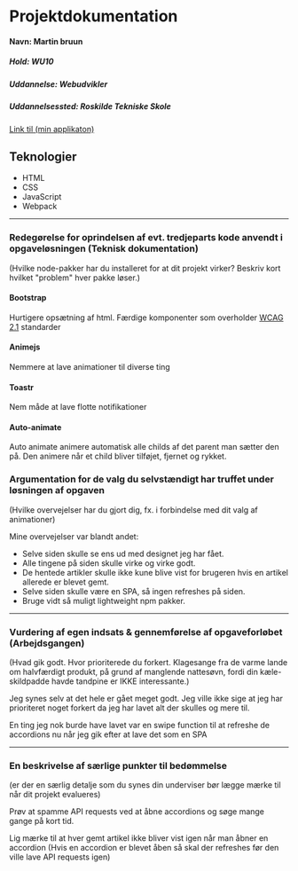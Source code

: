 # Projektdokumentation

#### Navn: Martin bruun

##### Hold: WU10

##### Uddannelse: Webudvikler

##### Uddannelsessted: Roskilde Tekniske Skole

[Link til (min applikaton)](http://nogether.netlify.com/)

## Teknologier

- HTML
- CSS
- JavaScript
- Webpack

---

### Redegørelse for oprindelsen af evt. tredjeparts kode anvendt i opgaveløsningen (Teknisk dokumentation)

(Hvilke node-pakker har du installeret for at dit projekt virker? Beskriv kort hvilket "problem" hver pakke løser.)

#### Bootstrap

Hurtigere opsætning af html. Færdige komponenter som overholder [WCAG 2.1](https://www.w3.org/TR/WCAG/) standarder

#### Animejs

Nemmere at lave animationer til diverse ting

#### Toastr

Nem måde at lave flotte notifikationer

#### Auto-animate

Auto animate animere automatisk alle childs af det parent man sætter den på.
Den animere når et child bliver tilføjet, fjernet og rykket.

### Argumentation for de valg du selvstændigt har truffet under løsningen af opgaven

(Hvilke overvejelser har du gjort dig, fx. i forbindelse med dit valg af animationer)

Mine overvejelser var blandt andet:

- Selve siden skulle se ens ud med designet jeg har fået.
- Alle tingene på siden skulle virke og virke godt.
- De hentede artikler skulle ikke kune blive vist for brugeren hvis en artikel allerede er blevet gemt.
- Selve siden skulle være en SPA, så ingen refreshes på siden.
- Bruge vidt så muligt lightweight npm pakker.

---

### Vurdering af egen indsats & gennemførelse af opgaveforløbet (Arbejdsgangen)

(Hvad gik godt. Hvor prioriterede du forkert. Klagesange fra de varme lande om halvfærdigt produkt, på grund af manglende nattesøvn, fordi din kæle-skildpadde havde tandpine er IKKE interessante.)

Jeg synes selv at det hele er gået meget godt. Jeg ville ikke sige at jeg har prioriteret noget forkert da jeg har lavet alt der skulles og mere til.

En ting jeg nok burde have lavet var en swipe function til at refreshe de accordions nu når jeg gik efter at lave det som en SPA

---

### En beskrivelse af særlige punkter til bedømmelse

(er der en særlig detalje som du synes din underviser bør lægge mærke til når dit projekt evalueres)

Prøv at spamme API requests ved at åbne accordions og søge mange gange på kort tid.

Lig mærke til at hver gemt artikel ikke bliver vist igen når man åbner en accordion (Hvis en accordion er blevet åben så skal der refreshes før den ville lave API requests igen)
